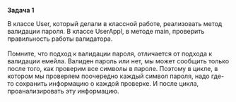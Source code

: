**Задача 1**

В классе User, который делали в классной работе, реализовать метод валидации пароля. 
В классе UserAppl, в методе main, проверить правильность работы валидатора.  
<br> Помните, что подход к валидации пароля, отличается от подхода к валидации емейла. 
Валиден пароль или нет, мы может сообщить только после того, как проверим все символы в пароле. 
Поэтому в цикле, в котором мы проверяем поочередно каждый символ пароля, надо где-то сохранить информацию 
о каждой проверке. И после цикла, проанализировать эту информацию.